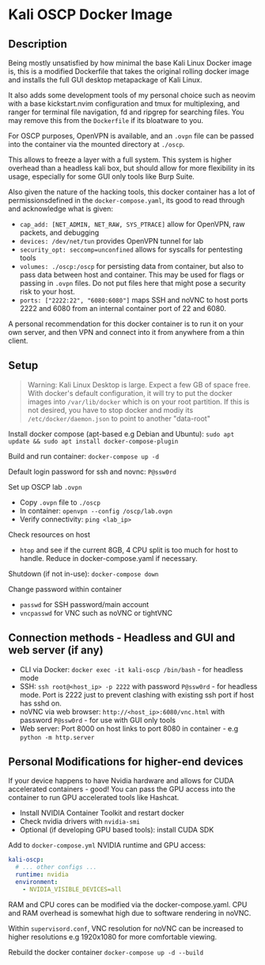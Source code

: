 # Kali OSCP Docker Image

## Description 
Being mostly unsatisfied by how minimal the base Kali Linux Docker image is, this is a modified Dockerfile that takes the original rolling docker image and installs the full GUI desktop metapackage of Kali Linux. 

It also adds some development tools of my personal choice such as neovim with a base kickstart.nvim configuration and tmux for multiplexing, and ranger for terminal file navigation, fd and ripgrep for searching files. You may remove this from the `Dockerfile` if its bloatware to you.

For OSCP purposes, OpenVPN is available, and an `.ovpn` file can be passed into the container via the mounted directory at `./oscp`.

This allows to freeze a layer with a full system. This system is higher overhead than a headless kali box, but should allow for more flexibility in its usage, especially for some GUI only tools like Burp Suite.

Also given the nature of the hacking tools, this docker container has a lot of permissionsdefined in the `docker-compose.yaml`, its good to read through and acknowledge what is given:
- `cap_add: [NET_ADMIN, NET_RAW, SYS_PTRACE]` allow for OpenVPN, raw packets, and debugging
- `devices: /dev/net/tun` provides OpenVPN tunnel for lab 
- `security_opt: seccomp=unconfined` allows for syscalls for pentesting tools
- `volumes: ./oscp:/oscp` for persisting data from container, but also to pass data between host and container. This may be used for flags or passing in `.ovpn` files. Do not put files here that might pose a security risk to your host.
- `ports: ["2222:22", "6080:6080"]` maps SSH and noVNC to host ports 2222 and 6080 from an internal container port of 22 and 6080.

A personal recommendation for this docker container is to run it on your own server, and then VPN and connect into it from anywhere from a thin client. 

## Setup

> Warning: Kali Linux Desktop is large. Expect a few GB of space free. With docker's default configuration, it will try to put the docker images into `/var/lib/docker` which is on your root partition. If this is not desired, you have to stop docker and modiy its `/etc/docker/daemon.json` to point to another "data-root"

Install docker compose (apt-based e.g Debian and Ubuntu): `sudo apt update && sudo apt install docker-compose-plugin`

Build and run container: `docker-compose up -d`


Default login password for ssh and novnc: `P@ssw0rd`

Set up OSCP lab `.ovpn`
- Copy `.ovpn` file to `./oscp`
- In container: `openvpn --config /oscp/lab.ovpn`
- Verify connectivity: `ping <lab_ip>`

Check resources on host
- `htop` and see if the current 8GB, 4 CPU split is too much for host to handle. Reduce in docker-compose.yaml if necessary.

Shutdown (if not in-use): `docker-compose down`

Change password within container
- `passwd` for SSH password/main account
- `vncpasswd` for VNC such as noVNC or tightVNC

## Connection methods - Headless and GUI and web server (if any)
- CLI via Docker: `docker exec -it kali-oscp /bin/bash` - for headless mode
- SSH: `ssh root@<host_ip> -p 2222` with password `P@ssw0rd` - for headless mode. Port is 2222 just to prevent clashing with existing ssh port if host has sshd on.
- noVNC via web browser: `http://<host_ip>:6080/vnc.html` with password `P@ssw0rd` - for use with GUI only tools
- Web server: Port 8000 on host links to port 8080 in container - e.g `python -m http.server`

## Personal Modifications for higher-end devices

If your device happens to have Nvidia hardware and allows for CUDA accelerated containers - good! You can pass the GPU access into the container to run GPU accelerated tools like Hashcat.
- Install NVIDIA Container Toolkit and restart docker
- Check nvidia drivers with `nvidia-smi`
- Optional (if developing GPU based tools): install CUDA SDK

Add to `docker-compose.yml` NVIDIA runtime and GPU access:
```yaml
kali-oscp:
  # ... other configs ...
  runtime: nvidia
  environment:
    - NVIDIA_VISIBLE_DEVICES=all
```

RAM and CPU cores can be modified via the docker-compose.yaml. CPU and RAM overhead is somewhat high due to software rendering in noVNC.

Within `supervisord.conf`, VNC resolution for noVNC can be increased to higher resolutions e.g 1920x1080 for more comfortable viewing.

Rebuild the docker container `docker-compose up -d --build`

